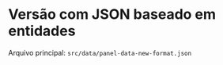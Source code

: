 # Versão com JSON baseado em entidades

Arquivo principal: ```src/data/panel-data-new-format.json```
